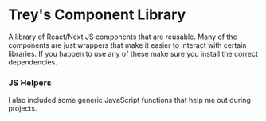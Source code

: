 # Trey's Component Library
A library of React/Next JS components that are reusable. Many of the components are just wrappers that make it easier to interact with certain libraries. 
If you happen to use any of these make sure you install the correct dependencies. 

### JS Helpers
I also included some generic JavaScript functions that help me out during projects.
